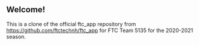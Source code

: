 ## Welcome!

This is a clone of the official ftc_app repository from https://github.com/ftctechnh/ftc_app for FTC Team 5135 for the 2020-2021 season.
